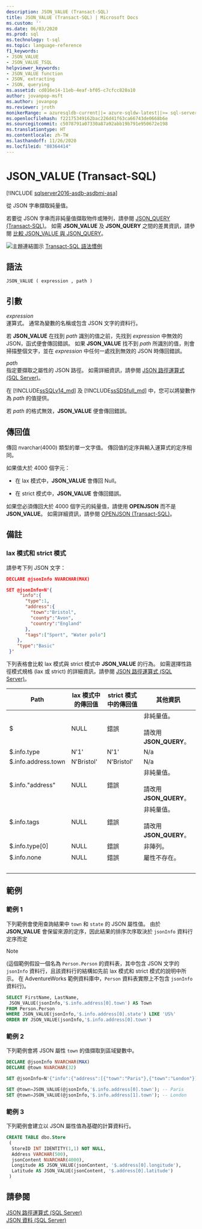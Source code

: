 ```yaml
---
description: JSON_VALUE (Transact-SQL)
title: JSON_VALUE (Transact-SQL) | Microsoft Docs
ms.custom: ''
ms.date: 06/03/2020
ms.prod: sql
ms.technology: t-sql
ms.topic: language-reference
f1_keywords:
- JSON_VALUE
- JSON_VALUE_TSQL
helpviewer_keywords:
- JSON_VALUE function
- JSON, extracting
- JSON, querying
ms.assetid: cd016e14-11eb-4eaf-bf05-c7cfcc820a10
author: jovanpop-msft
ms.author: jovanpop
ms.reviewer: jroth
monikerRange: = azuresqldb-current||= azure-sqldw-latest||>= sql-server-2016||>= sql-server-linux-2017||= sqlallproducts-allversions
ms.openlocfilehash: f22175349162bac226d41f63ca66743de0668b6e
ms.sourcegitcommit: c5078791a07330a87a92abb19b791e950672e198
ms.translationtype: HT
ms.contentlocale: zh-TW
ms.lasthandoff: 11/26/2020
ms.locfileid: "88364414"
---
```

# <a name="json_value-transact-sql"></a>JSON_VALUE (Transact-SQL)

[!INCLUDE [sqlserver2016-asdb-asdbmi-asa](../../includes/applies-to-version/sqlserver2016-asdb-asdbmi-asa.md)]

 從 JSON 字串擷取純量值。  
  
 若要從 JSON 字串而非純量值擷取物件或陣列，請參閱 [JSON_QUERY &#40;Transact-SQL&#41;](../../t-sql/functions/json-query-transact-sql.md)。 如需 **JSON_VALUE** 及 **JSON_QUERY** 之間的差異資訊，請參閱 [比較 JSON_VALUE 與 JSON_QUERY](../../relational-databases/json/validate-query-and-change-json-data-with-built-in-functions-sql-server.md#JSONCompare)。  
  
 ![主題連結圖示](../../database-engine/configure-windows/media/topic-link.gif "主題連結圖示") [Transact-SQL 語法慣例](../../t-sql/language-elements/transact-sql-syntax-conventions-transact-sql.md)  
  
## <a name="syntax"></a>語法  
  
```syntaxsql
JSON_VALUE ( expression , path )  
```  
  
## <a name="arguments"></a>引數

 *expression*  
 運算式。 通常為變數的名稱或包含 JSON 文字的資料行。  

 若 **JSON_VALUE** 在找到 *path* 識別的值之前，先找到 *expression* 中無效的 JSON，函式便會傳回錯誤。 如果 **JSON_VALUE** 找不到 *path* 所識別的值，則會掃描整個文字，並在 *expression* 中任何一處找到無效的 JSON 時傳回錯誤。
  
 *path*  
 指定要擷取之屬性的 JSON 路徑。 如需詳細資訊，請參閱 [JSON 路徑運算式 &#40;SQL Server&#41;](../../relational-databases/json/json-path-expressions-sql-server.md)。  

在 [!INCLUDE[ssSQLv14_md](../../includes/sssqlv14-md.md)] 及 [!INCLUDE[ssSDSfull_md](../../includes/sssdsfull-md.md)] 中，您可以將變數作為 *path* 的值提供。
  
 若 *path* 的格式無效，**JSON_VALUE** 便會傳回錯誤。  
  
## <a name="return-value"></a>傳回值

 傳回 nvarchar(4000) 類型的單一文字值。 傳回值的定序與輸入運算式的定序相同。  
  
 如果值大於 4000 個字元：  
  
- 在 lax 模式中，**JSON_VALUE** 會傳回 Null。  
  
- 在 strict 模式中，**JSON_VALUE** 會傳回錯誤。  
  
 如果您必須傳回大於 4000 個字元的純量值，請使用 **OPENJSON** 而不是 **JSON_VALUE**。 如需詳細資訊，請參閱 [OPENJSON &#40;Transact-SQL&#41;](../../t-sql/functions/openjson-transact-sql.md)。  
  
## <a name="remarks"></a>備註

### <a name="lax-mode-and-strict-mode"></a>lax 模式和 strict 模式

 請參考下列 JSON 文字：  
  
```json  
DECLARE @jsonInfo NVARCHAR(MAX)

SET @jsonInfo=N'{  
     "info":{    
       "type":1,  
       "address":{    
         "town":"Bristol",  
         "county":"Avon",  
         "country":"England"  
       },  
       "tags":["Sport", "Water polo"]  
    },  
    "type":"Basic"  
 }'  
```  
  
 下列表格會比較 lax 模式與 strict 模式中 **JSON_VALUE** 的行為。 如需選擇性路徑模式規格 (lax 或 strict) 的詳細資訊，請參閱 [JSON 路徑運算式 &#40;SQL Server&#41;](../../relational-databases/json/json-path-expressions-sql-server.md)。  
  
|Path|lax 模式中的傳回值|strict 模式中的傳回值|其他資訊|  
|----------|------------------------------|---------------------------------|---------------|  
|$|NULL|錯誤|非純量值。<br /><br /> 請改用 **JSON_QUERY**。|  
|$.info.type|N'1'|N'1'|N/a|  
|$.info.address.town|N'Bristol'|N'Bristol'|N/a|  
|$.info."address"|NULL|錯誤|非純量值。<br /><br /> 請改用 **JSON_QUERY**。|  
|$.info.tags|NULL|錯誤|非純量值。<br /><br /> 請改用 **JSON_QUERY**。|  
|$.info.type[0]|NULL|錯誤|非陣列。|  
|$.info.none|NULL|錯誤|屬性不存在。|  
| &nbsp; | &nbsp; | &nbsp; | &nbsp; |
  
## <a name="examples"></a>範例  
  
### <a name="example-1"></a>範例 1
 下列範例會使用查詢結果中 `town` 和 `state` 的 JSON 屬性值。 由於 **JSON_VALUE** 會保留來源的定序，因此結果的排序次序取決於 `jsonInfo` 資料行定序而定  

> [!NOTE]
> (這個範例假設一個名為 `Person.Person` 的資料表，其中包含 JSON 文字的 `jsonInfo` 資料行，且該資料行的結構如先前 lax 模式和 strict 模式的說明中所示。 在 AdventureWorks 範例資料庫中，`Person` 資料表實際上不包含 `jsonInfo` 資料行)。
  
```sql  
SELECT FirstName, LastName,
 JSON_VALUE(jsonInfo,'$.info.address[0].town') AS Town
FROM Person.Person
WHERE JSON_VALUE(jsonInfo,'$.info.address[0].state') LIKE 'US%'
ORDER BY JSON_VALUE(jsonInfo,'$.info.address[0].town')
```  
  
### <a name="example-2"></a>範例 2
 下列範例會將 JSON 屬性 `town` 的值擷取到區域變數中。  
  
```sql
DECLARE @jsonInfo NVARCHAR(MAX)
DECLARE @town NVARCHAR(32)

SET @jsonInfo=N'{"info":{"address":[{"town":"Paris"},{"town":"London"}]}}';

SET @town=JSON_VALUE(@jsonInfo,'$.info.address[0].town'); -- Paris
SET @town=JSON_VALUE(@jsonInfo,'$.info.address[1].town'); -- London
```  
  
### <a name="example-3"></a>範例 3
 下列範例會建立以 JSON 屬性值為基礎的計算資料行。  
  
```sql  
CREATE TABLE dbo.Store
 (
  StoreID INT IDENTITY(1,1) NOT NULL,
  Address VARCHAR(500),
  jsonContent NVARCHAR(4000),
  Longitude AS JSON_VALUE(jsonContent, '$.address[0].longitude'),
  Latitude AS JSON_VALUE(jsonContent, '$.address[0].latitude')
 )
```  
  
## <a name="see-also"></a>請參閱
 [JSON 路徑運算式 &#40;SQL Server&#41;](../../relational-databases/json/json-path-expressions-sql-server.md)   
 [JSON 資料 &#40;SQL Server&#41;](../../relational-databases/json/json-data-sql-server.md)  
  
